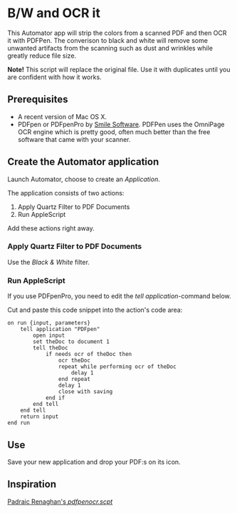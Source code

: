# B/W and OCR it
This Automator app will strip the colors from a scanned PDF and then OCR it with PDFPen.
The converison to black and white will remove some unwanted artifacts from the scanning such as dust and wrinkles while greatly reduce file size.

**Note!** This script will replace the original file. Use it with duplicates until you are confident with how it works.

## Prerequisites
* A recent version of Mac OS X.
* PDFpen or PDFpenPro by [Smile Software](http://www.smilesoftware.com/PDFpen/). PDFPen uses the OmniPage OCR engine which is pretty good, often much better than the free software that came with your scanner. 

## Create the Automator application
Launch Automator, choose to create an *Application*.

The application consists of two actions:

1. Apply Quartz Filter to PDF Documents
2. Run AppleScript

Add these actions right away.

### Apply Quartz Filter to PDF Documents
Use the *Black & White* filter.

### Run AppleScript
If you use PDFpenPro, you need to edit the *tell application*-command below. 

Cut and paste this code snippet into the action's code area:
```
on run {input, parameters}	tell application "PDFpen"		open input		set theDoc to document 1		tell theDoc			if needs ocr of theDoc then				ocr theDoc				repeat while performing ocr of theDoc					delay 1				end repeat				delay 1				close with saving			end if		end tell	end tell	return inputend run
```

## Use
Save your new application and drop your PDF:s on its icon.

## Inspiration

[Padraic Renaghan's *pdfpenocr.scpt*](https://gist.github.com/prenagha/1355037)
